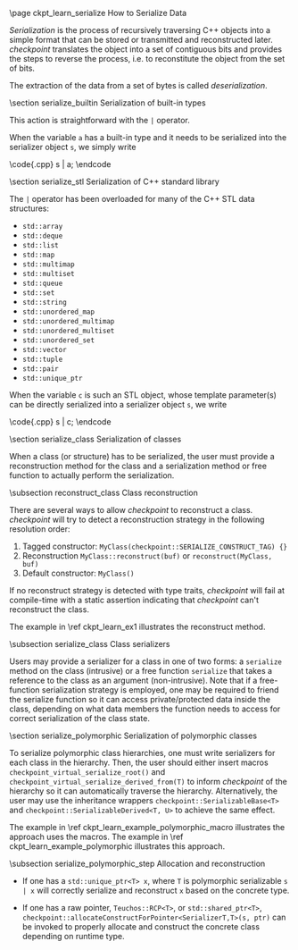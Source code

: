 \page ckpt_learn_serialize How to Serialize Data

*Serialization* is the process of recursively traversing C++ objects into a
simple format that can be stored or transmitted and reconstructed later.
*checkpoint* translates the object into a set of contiguous bits and provides
the steps to reverse the process, i.e. to reconstitute the object from the set
of bits.

The extraction of the data from a set of bytes is called *deserialization*.

\section serialize_builtin Serialization of built-in types

This action is straightforward with the ```|``` operator.

When the variable `a` has a built-in type and it needs to be serialized
into the serializer object `s`, we simply write

\code{.cpp}
s | a;
\endcode

\section serialize_stl Serialization of C++ standard library

The `|` operator has been overloaded for many of the C++ STL data structures:
  - `std::array`
  - `std::deque`
  - `std::list`
  - `std::map`
  - `std::multimap`
  - `std::multiset`
  - `std::queue`
  - `std::set`
  - `std::string`
  - `std::unordered_map`
  - `std::unordered_multimap`
  - `std::unordered_multiset`
  - `std::unordered_set`
  - `std::vector`
  - `std::tuple`
  - `std::pair`
  - `std::unique_ptr`

When the variable `c` is such an STL object, whose template parameter(s) can
be directly serialized into a serializer object `s`, we write

\code{.cpp}
s | c;
\endcode

\section serialize_class Serialization of classes

When a class (or structure) has to be serialized, the user must provide a
reconstruction method for the class and a serialization method or free function
to actually perform the serialization.

\subsection reconstruct_class Class reconstruction

There are several ways to allow *checkpoint* to reconstruct a
class. *checkpoint* will try to detect a reconstruction strategy in the
following resolution order:
  1. Tagged constructor: `MyClass(checkpoint::SERIALIZE_CONSTRUCT_TAG) {}`
  1. Reconstruction `MyClass::reconstruct(buf)` or `reconstruct(MyClass, buf)`
  1. Default constructor: `MyClass()`

If no reconstruct strategy is detected with type traits, *checkpoint* will fail
at compile-time with a static assertion indicating that *checkpoint* can't
reconstruct the class.

The example in \ref ckpt_learn_ex1 illustrates the reconstruct method.

\subsection serialize_class Class serializers

Users may provide a serializer for a class in one of two forms: a `serialize`
method on the class (intrusive) or a free function `serialize` that takes a
reference to the class as an argument (non-intrusive). Note that if a
free-function serialization strategy is employed, one may be required to friend
the serialize function so it can access private/protected data inside the class,
depending on what data members the function needs to access for correct
serialization of the class state.

\section serialize_polymorphic Serialization of polymorphic classes

To serialize polymorphic class hierarchies, one must write serializers for each
class in the hierarchy. Then, the user should either insert macros
`checkpoint_virtual_serialize_root()` and
`checkpoint_virtual_serialize_derived_from(T)` to inform *checkpoint* of the
hierarchy so it can automatically traverse the hierarchy. Alternatively, the
user may use the inheritance wrappers `checkpoint::SerializableBase<T>` and
`checkpoint::SerializableDerived<T, U>` to achieve the same effect.

The example in \ref ckpt_learn_example_polymorphic_macro illustrates the
approach uses the macros. The example in \ref ckpt_learn_example_polymorphic
illustrates this approach.

\subsection serialize_polymorphic_step Allocation and reconstruction

- If one has a `std::unique_ptr<T> x`, where `T` is polymorphic serializable
  `s | x` will correctly serialize and reconstruct `x` based on the concrete
  type.

- If one has a raw pointer, `Teuchos::RCP<T>`, or `std::shared_ptr<T>`,
   `checkpoint::allocateConstructForPointer<SerializerT,T>(s, ptr)` can be
   invoked to properly allocate and construct the concrete class depending on
   runtime type.
